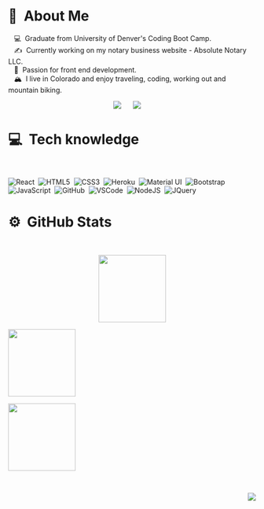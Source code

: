 # :new_moon_with_face: &nbsp;About Me
&nbsp;&nbsp;&nbsp;:computer: &nbsp;Graduate from University of Denver's Coding Boot Camp. \
&nbsp;&nbsp;&nbsp;:writing_hand: &nbsp;Currently working on my notary business website - Absolute Notary LLC. \
&nbsp;&nbsp;&nbsp;:heartbeat: &nbsp;Passion for front end development.\
&nbsp;&nbsp;&nbsp;:mountain_snow: &nbsp;I live in Colorado and enjoy traveling, coding, working out and mountain biking.

<p align="center">
<a href="mailto:trivera51580@gmail.com?subject=Hello%20Tifanny%20Rivera">
<img src="https://img.shields.io/badge/gmail-%23D14836.svg?&style=for-the-badge&logo=gmail&logoColor=white" /></a>
&nbsp;&nbsp;&nbsp;&nbsp;
<a href="https://www.linkedin.com/in/tifannyrivera/">
<img src="https://img.shields.io/badge/linkedin-%230077B5.svg?&style=for-the-badge&logo=linkedin&logoColor=white" /></a>
&nbsp;&nbsp;&nbsp;&nbsp;
</p>

# :computer: &nbsp;Tech knowledge

<br/>

![React](https://img.shields.io/badge/React-20232A?style=for-the-badge&logo=react&logoColor=61DAFB)&nbsp;
![HTML5](https://img.shields.io/badge/HTML5-E34F26?style=for-the-badge&logo=html5&logoColor=white)&nbsp;
![CSS3](https://img.shields.io/badge/CSS3-1572B6?style=for-the-badge&logo=css3&logoColor=white)&nbsp;
![Heroku](https://img.shields.io/badge/Heroku-430098?style=for-the-badge&logo=heroku&logoColor=white)&nbsp;
![Material UI](https://img.shields.io/badge/Material--UI-0081CB?style=for-the-badge&logo=material-ui&logoColor=white)&nbsp;
![Bootstrap](https://img.shields.io/badge/Bootstrap-563D7C?style=for-the-badge&logo=bootstrap&logoColor=white)&nbsp;
![JavaScript](https://img.shields.io/badge/JavaScript-F7DF1E?style=for-the-badge&logo=javascript&logoColor=black)&nbsp;
![GitHub](https://img.shields.io/badge/GitHub-100000?style=for-the-badge&logo=github&logoColor=white)&nbsp;
![VSCode](https://img.shields.io/badge/VSCODE-007ACC.svg?&style=flat&logo=visual-studio-code)&nbsp;
![NodeJS](https://img.shields.io/badge/Node.js-43853D?style=for-the-badge&logo=node.js&logoColor=white)&nbsp;
![JQuery](https://img.shields.io/badge/jQuery-0769AD?style=for-the-badge&logo=jquery&logoColor=white)&nbsp;


# :gear: &nbsp;GitHub Stats

<br/>

<p align="center">
<img height="137px" src="https://github-readme-streak-stats.herokuapp.com/?user=trivera777&hide_border=true&theme=nord" /><br/>
  
<img height="137px" src="https://github-readme-stats.vercel.app/api/top-langs/?username=trivera777&hide=html&hide_title=true&hide_border=true&layout=compact&langs_count=8&theme=nord" /><br/>
  
<img height="137px" src="https://github-readme-stats.vercel.app/api?username=trivera777&hide_title=true&hide_border=true&show_icons=true&include_all_commits=true&count_private=true&line_height=21&theme=nord" /> <br/>
</p>

<br/>

<p align="right">
<img src="https://komarev.com/ghpvc/?username=trivera777&style=plastic&label=Views" />
</p>
